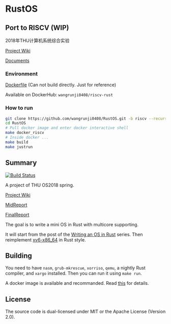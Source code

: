 # RustOS

## Port to RISCV (WIP)

2018年THU计算机系统综合实验

[Project Wiki](http://os.cs.tsinghua.edu.cn/oscourse/csproject2018/group05)

[Documents](./docs/RISCV.md)

### Environment

[Dockerfile](./riscv-env/Dockerfile) (Can not build directly. Just for reference)

Available on DockerHub: `wangrunji0408/riscv-rust`

### How to run

```bash
git clone https://github.com/wangrunji0408/RustOS.git -b riscv --recursive
cd RustOS
# Pull docker image and enter docker interactive shell
make docker_riscv
# Inside docker ...
make build
make justrun
```

## Summary

[![Build Status](https://travis-ci.org/wangrunji0408/RustOS.svg?branch=master)](https://travis-ci.org/wangrunji0408/RustOS)

A project of THU OS2018 spring.

[Project Wiki](http://os.cs.tsinghua.edu.cn/oscourse/OS2018spring/projects/g11)

[MidReport](./docs/MidReport.md)

[FinalReport](./docs/FinalReport.md)

The goal is to write a mini OS in Rust with multicore supporting.

It will start from the post of the [Writing an OS in Rust](http://os.phil-opp.com) series. Then reimplement [xv6-x86_64](https://github.com/jserv/xv6-x86_64) in Rust style.

## Building

You need to have `nasm`, `grub-mkrescue`, `xorriso`, `qemu`, a nightly Rust compiler, and `xargo` installed. Then you can run it using `make run`.

A docker image is available and recommanded. Read [this](docker/README.md) for details.

## License

The source code is dual-licensed under MIT or the Apache License (Version 2.0).
